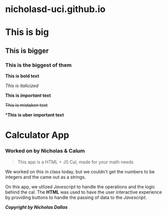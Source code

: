 # nicholasd-uci.github.io


# This is big
## This is bigger
### This is the biggest of them

**This is bold text**

*This is italicized*

**This is _important_ text**

~~This is mistaken text~~

***This is uber important text**

# Calculator App

### Worked on by Nicholas & Calum

> This app is a HTML + JS Cal, made for your math needs

We worked on this in class today, but we couldn't get the numbers to be integers and the came out as a strings. 

On this app, we utlized _Javescript_ to handle the operations and the logic behind the cal. The **HTML** was used to have the user interactive experience by providing buttons to handle the passing of data to the _Javescript_. 





***Copyright by Nicholas Dallas***
